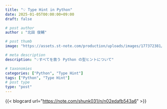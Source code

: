 ```yaml
---
title: "💡 Type Hint in Python"
date: 2025-01-05T00:00:00+09:00
draft: false

# post author
author : "北田 俊輔"

# post thumb
image: "https://assets.st-note.com/production/uploads/images/177372381/rectangle_large_type_2_77ac5bc8e07e0b825e715c96b64bc683.png"

# meta description
description: "💡すべてを救う Python の型ヒントについて"

# taxonomies
categories: ["Python", "Type Hint"]
tags: ["Python", "Type Hint"]
# post type
type: "post"
---
```


<!-- ## 💡すべてを救う Python の型ヒントについて -->

{{< blogcard url="https://note.com/shunk031/n/n02edafb543a6" >}}
